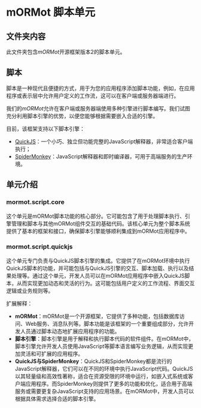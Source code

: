 # mORMot 脚本单元

## 文件夹内容

此文件夹包含*mORMot*开源框架版本2的脚本单元。

## 脚本

脚本是一种现代且便捷的方式，用于为您的应用程序添加脚本功能，例如，在应用程序或表示层中允许用户定义的工作流，这可以在客户端或服务器端进行。

我们的*mORMot*允许在客户端或服务器端使用多种引擎进行脚本编写。我们试图充分利用脚本引擎的优势，以便您能够根据需要嵌入合适的引擎。

目前，该框架支持以下脚本引擎：

- [QuickJS](https://bellard.org/quickjs/)：一个小巧、独立但功能完整的JavaScript解释器，非常适合客户端执行；
- [SpiderMonkey](https://mozilla-spidermonkey.github.io/)：JavaScript解释器和即时编译器，可用于高端服务的生产环境。

## 单元介绍

### mormot.script.core

这个单元是mORMot脚本功能的核心部分。它可能包含了用于处理脚本执行、引擎管理和脚本与其他mORMot组件交互的基础代码。该核心单元为整个脚本系统提供了基本的框架和接口，确保脚本引擎能够顺利集成到mORMot应用程序中。

### mormot.script.quickjs

这个单元专门负责与QuickJS脚本引擎的集成。它提供了在mORMot环境中执行QuickJS脚本的功能，并可能包括与QuickJS引擎的交互、脚本加载、执行以及结果处理等。通过这个单元，开发人员可以在mORMot应用程序中嵌入QuickJS脚本，从而实现更加动态和灵活的行为。这可能包括用户定义的工作流程、界面交互逻辑或业务规则等。

扩展解释：

- **mORMot**：mORMot是一个开源框架，它提供了多种功能，包括数据库访问、Web服务、消息队列等。脚本功能是该框架的一个重要组成部分，允许开发人员通过脚本动态地扩展应用程序的功能。
- **脚本引擎**：脚本引擎是用于解释和执行脚本代码的软件组件。在mORMot中，脚本引擎允许开发人员使用JavaScript等脚本语言编写业务逻辑，从而实现更加灵活和可扩展的应用程序。
- **QuickJS与SpiderMonkey**：QuickJS和SpiderMonkey都是流行的JavaScript解释器，它们可以在不同的环境中执行JavaScript代码。QuickJS以其轻量级和高效性著称，适合在资源受限的环境中运行，如嵌入式系统或客户端应用程序。而SpiderMonkey则提供了更多的功能和优化，适合用于高端服务或需要更复杂JavaScript支持的应用场景。在mORMot中，开发人员可以根据具体需求选择合适的脚本引擎。

